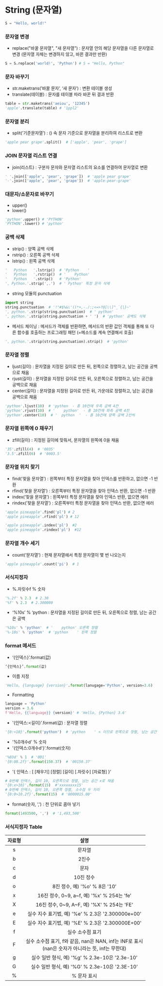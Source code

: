 # String (문자열)
``` python
S = "Hello, world!"
```

### 문자열 변경
- replace("바꿀 문자열", "새 문자열") : 문자열 안의 해당 문자열을 다른 문자열로 변경 (문자열 자체는 변경하지 않고, 바뀐 결과만 반환)
``` python
S = S.replace('world!', 'Python') # S = "Hello, Python"
```

### 문자 바꾸기
- str.maketrans(’바꿀 문자’, ‘새 문자’) : 변환 테이블 생성
- translate(테이블) : 문자를 테이블 따라 바꾼 뒤 결과 반환
``` python
table = str.maketrans('aeiou', '12345')
'apple'.translate(table) # '1ppl2'
```

### 문자열 분리
- split(’기준문자열’) : () 속 문자 기준으로 문자열을 분리하여 리스트로 변환
``` python
'apple pear grape'.split()  # ['apple', 'pear', 'grape']
```

### JOIN 문자열 리스트 연결
- join(리스트) : 구분자 문자와 문자열 리스트의 요소를 연결하여 문자열로 변환
``` python
' '.join(['apple', 'pear', 'grape'])  # 'apple pear grape'
'-'.join(['apple', 'pear', 'grape'])  # 'apple-pear-grape'
```

### 대문자/소문자로 바꾸기
- upper()
- lower()
``` python
'python'.upper() # 'PYTHON'
'PYTHON'.lower() # 'python'
```

### 공백 삭제
- strip() : 양쪽 공백 삭제
- rstrip() :  오른쪽 공백 삭제
- lstrip() :  왼쪽 공백 삭제
``` python
'   Python   '.lstrip()  # 'Python    '
'   Python   '.rstrip()  # '    Python'
'   Python   '.strip()   # 'Python'
', Python.'.strip(',.')  # ' Python' 특정 문자 삭제
```
- string 모듈의 punctuation
``` python
import string
string.punctuation  # '!"#$%&\'()*+,-./:;<=>?@[\\]^_`{|}~'
', python.'.strip(string.punctuation)  # ' python'
', python.'.strip(string.punctuation + ' ')  # 'python' 공백도 삭제
```
- 메서드 체이닝 : 메서드가 객체를 반환하면, 메서드의 반환 값인 객체를 통해 또 다른 함수를 호출하는 프로그래밍 패턴 (=메소드를 계속 연결해서 호출)
``` python
', python.'.strip(string.punctuation).strip()  # 'python'
```

### 문자열 정렬
- ljust(길이) : 문자열을 지정된 길이로 만든 뒤, 왼쪽으로 정렬하고, 남는 공간을 공백으로 채움
- rjust(길이) : 문자열을 지정된 길이로 만든 뒤, 오른쪽으로 정렬하고, 남는 공간을 공백으로 채움
- center(길이) : 문자열을 지정된 길이로 만든 뒤, 가운데로 정렬하고, 남는 공간을 공백으로 채움
``` python
'python'.ljust(10)  # 'python  - 총 10칸에 우측 공백 4칸
'python'.rjust(10)  # '    python'  - 총 10칸에 좌측 공백 4칸
'python'.center(10)  # '  python  '  - 총 10칸에 양쪽 공백 2칸씩
```

### 문자열 왼쪽에 0 채우기
- zfill(길이) : 지정된 길이에 맞춰서, 문자열의 왼쪽에 0을 채움
``` python
'35'.zfill(4)  # '0035'
'3.5'.zfill(6)  # '0003.5'
```

### 문자열 위치 찾기
- find(’찾을 문자열’) : 왼쪽부터 특정 문자열을 찾아 인덱스를 반환하고, 없으면 -1 반환
- rfind(’찾을 문자열’) : 오른쪽부터 특정 문자열을 찾아 인덱스 반환, 없으면 -1 반환
- index(’찾을 문자열’) : 왼쪽부터 특정 문자열을 찾아 인덱스 반환, 없으면 에러 
- rindex(’찾을 문자열’) : 오른쪽부터 특정 문자열을 찾아 인덱스 반환, 없으면 에러
``` python
'apple pineapple'.find('pl') # 2
'apple pineapple'.rfind('pl') # 12

'apple pineapple'.index('pl')  #2
'apple pineapple'.rindex('pl')  #12
```

### 문자열 개수 세기
- count(’문자열’) : 현재 문자열에서 특정 문자열이 몇 번 나오는지 
``` python
'apple pineapple'.count('pi')  # 1
```

### 서식지정자
- %.자릿수f % 숫자
``` python
'%.2f' % 2.3  # 2.30
'%f' % 2.3  # 2.300000
```
- ‘%10s’ % ‘python : 문자열을 지정된 길이로 만든 뒤, 오른쪽으로 정렬, 남는 공간은 공백
``` python
'%10s' % 'python'  # '    python' 오른쪽 정렬
'%-10s' % 'python'  # 'python    ' 왼쪽 정렬
```

### format 메서드
- ‘{인덱스}’.format(값)
``` python
‘{인덱스}’.format(값)
```
- 이름 지정
``` python
'Hello, {language} {version}'.format(lanugage='Python', version=3.6)
```
- Formatting
``` python
language = 'Python'
version = 3.6
f'Hello, {{language}} {version}' # 'Hello, {Python} 3.6'
```
- '{인덱스:<길이}'.format(값) : 문자열 정렬
``` python
'{0:<10}'.format('python')  # 'python    ' < 이므로 왼쪽으로 정렬, 남는 공간 공백
```
- '%0개수d' % 숫자
- '{인덱스:0개수d'}'.format(숫자)
``` python
'%03d' % 1  # '001'
'{0:08.2f}'.format(150.37)  # '00150.37'
```
- '{ 인덱스 : [ [채우기] [정렬] [길이] [.자릿수] [자료형] }'
``` python
# 0번째 인덱스, 길이 10, 오른쪽으로 정렬, 남는 공간 x로 채움 
'{0:x>10}'.format(15)  #'xxxxxxxx15'
# 0번째 인덱스, 길이 10, 오른쪽 정렬, 소수점 두 자리
'{0:0>10.2f}'.format(15)  # '0000015.00'
```
- format(숫자, ‘,’) : 천 단위로 콤마 넣기
``` python
format(1493500, ',')  # '1,493,500'
```

### 서식지정자 Table
|    자료형    |    설명   | 
| :-----------: | :-----------: |
s |	문자열
b |	2진수
c |	문자
d |	10진 정수
o |	8진 정수, 예) '%o' % 8은 '10’
x |	16진 정수, 0~9, a~f, 예) '%x' % 254는 'fe’
X |	16진 정수, 0~9, A~F, 예) '%X' % 254는 'FE’
e |	실수 지수 표기법, 예) '%e' % 2.3은 '2.300000e+00’
E |	실수 지수 표기법, 예) '%E' % 2.3은 '2.300000E+00’
f |	실수 소수점 표기
F |	실수 소수점 표기, f와 같음, nan은 NAN, inf는 INF로 표시<br>(nan은 숫자가 아니라는 뜻, inf는 무한대)
g |	실수 일반 형식, 예) '%g' % 2.3e-10은 '2.3e-10’
G |	실수 일반 형식, 예) '%G' % 2.3e-10은 '2.3E-10’
% |	% 문자 표시